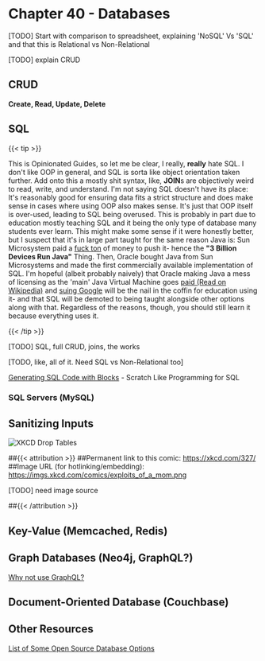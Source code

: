 # Chapter 40 - Databases

[TODO] Start with comparison to spreadsheet, explaining 'NoSQL' Vs 'SQL' and that this is Relational vs Non-Relational

[TODO] explain CRUD

## CRUD

**Create, Read, Update, Delete**

## SQL

{{< tip >}}

This is Opinionated Guides, so let me be clear, I really, **really** hate SQL. I don't like OOP in general, and SQL is sorta like object orientation taken further. Add onto this a mostly shit syntax, like, **JOIN**s are objectively weird to read, write, and understand. I'm not saying SQL doesn't have its place: It's reasonably good for ensuring data fits a strict structure and does make sense in cases where using OOP also makes sense. It's just that OOP itself is over-used, leading to SQL being overused. This is probably in part due to education mostly teaching SQL and it being the only type of database many students ever learn. This might make some sense if it were honestly better, but I suspect that it's in large part taught for the same reason Java is:  Sun Microsystem paid a [fuck ton](https://www.theregister.com/2003/06/09/sun_preps_500m_java_brand/#:~:text=Sun%20is%20to%20lead%20a,world's%20best-known%20technology%20brands.) of money to push it- hence the **"3 Billion Devices Run Java"** Thing. Then, Oracle bought Java from Sun Microsystems and made the first commercially available implementation of SQL. I'm hopeful (albeit probably naively) that Oracle making Java a mess of licensing as the 'main' Java Virtual Machine goes [paid (Read on Wikipedia)](https://en.wikipedia.org/wiki/Java_(programming_language)) and [suing Google](https://en.wikipedia.org/wiki/Google_LLC_v._Oracle_America,_Inc.) will be the nail in the coffin for education using it- and that SQL will be demoted to being taught alongside other options along with that. Regardless of the reasons, though, you should still learn it because everything uses it.

{{< /tip >}}



[TODO] SQL, full CRUD, joins, the works

[TODO, like, all of it. Need SQL vs Non-Relational too]

[Generating SQL Code with Blocks](https://www.dbinf.informatik.uni-wuerzburg.de/google-blockly-4efa0da/sql/index.html) - Scratch Like Programming for SQL



### SQL Servers (MySQL)

## Sanitizing Inputs

![XKCD Drop Tables](/eng/xkcddrop.webp)

##{{< attribution >}}
##Permanent link to this comic: https://xkcd.com/327/
##Image URL (for hotlinking/embedding): https://imgs.xkcd.com/comics/exploits_of_a_mom.png

[TODO] need image source

##{{< /attribution >}}

## Key-Value (Memcached, Redis)

## Graph Databases (Neo4j, GraphQL?)

[Why not use GraphQL?](https://wundergraph.com/blog/why_not_use_graphql)

## Document-Oriented Database (Couchbase)

## Other Resources

[List of Some Open Source Database Options](https://www.goodfirms.co/blog/top-10-free-and-open-source-database-management-software-solutions)